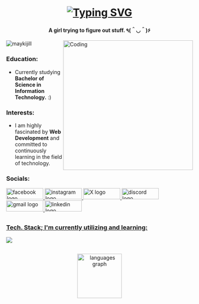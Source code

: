 <h1 align="center">
    <a href="https://git.io/typing-svg"><img
            src="https://readme-typing-svg.demolab.com?font=Fira+Code&weight=700&size=33&duration=3000&pause=1000&color=F74E9B&center=true&vCenter=true&random=false&width=500&height=70&lines=Hello+World!+%F0%9F%91%8B;I'm+Mikie+Jill+Colita+%5E%5E%2C"
            alt="Typing SVG" />
    </a>
</h1>

<h4 align="center">A girl trying to figure out stuff. ٩(＾◡＾)۶ </h4>

<img align="right" alt="Coding" width="350" src="https://c.tenor.com/S59bPkT0pqcAAAAC/programming.gif">

<div align="left"> <img src="https://komarev.com/ghpvc/?username=maykicltx&label=Profile%20visitors&color=0e75b6&style=flat"
        alt="maykijill" /> </p>



<h3>Education:</h3>

 - Currently studying <b>Bachelor of Science in Information Technology.</b> :)

<h3>Interests:</h3>

 - I am highly fascinated by <b>Web Development</b> and committed to continuously learning in the field of technology.

<h3 align="left">Socials:</h3>
<div align="left">
<a href="https://facebook.com/xmikiejillcolita"><img src="https://img.shields.io/static/v1?message=Facebook&logo=facebook&label=&color=1877F2&logoColor=white&labelColor=&style=for-the-badge" height="30" width="100" alt="facebook logo"  />
<a href="https://instragram.com/xmaykijll_"><img src="https://img.shields.io/static/v1?message=Instagram&logo=instagram&label=&color=E4405F&logoColor=white&labelColor=&style=for-the-badge" height="30" width="100" alt="instagram logo"  />
<a href="https://x.com/xcattooo"><img src="https://img.shields.io/static/v1?message=Twitter&logo=X&label=&color=000000&logoColor=white&labelColor=&style=for-the-badge"  height="30" width="100" alt="X logo"  />
<a href="https://discord.gg/731387818126868542"><img src="https://img.shields.io/static/v1?message=Discord&logo=discord&label=&color=7289DA&logoColor=white&labelColor=&style=for-the-badge" height="30" width="100" alt="discord logo"  />
<a href="mailto: mikiejillcolita@gmail.com"><img src="https://img.shields.io/static/v1?message=Gmail&logo=gmail&label=&color=D14836&logoColor=white&labelColor=&style=for-the-badge" height="30" width="100" alt="gmail logo"  />
<a href="https://www.linkedin.com/in/mikie-jill-colita-997177276"><img src="https://img.shields.io/static/v1?message=LinkedIn&logo=linkedin&label=&color=%230077B5&logoColor=white&labelColor=&style=for-the-badge" height="30" width="100" alt="linkedin logo"  />
</div>

##
<h3 align="left">Tech. Stack; I'm currently utilizing and learning:</h3>
<a href="https://skillicons.dev"> 
  <img src="https://skillicons.dev/icons?i=java,wordpress,figma,html,css,bootstrap,tailwind,js,php,git,github,linux,mysql,netlify,powershell,stackoverflow,vscode,idea" />

##
 <div align="center">
  <img src="https://github-readme-stats.vercel.app/api/top-langs?username=maykijill&locale=en&hide_title=false&layout=compact&card_width=320&langs_count=5&theme=dracula&hide_border=false" height="120" alt="languages graph"  />
</div>
